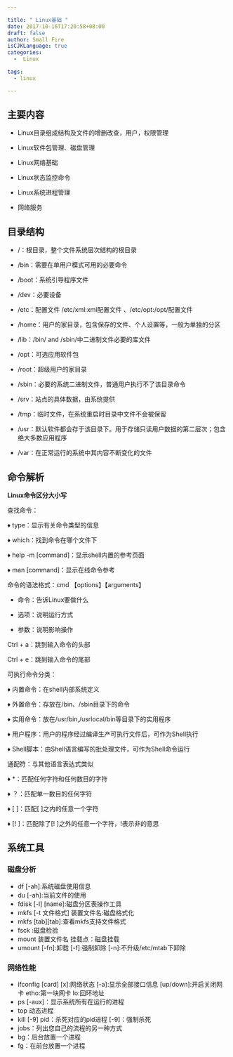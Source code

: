 ```yaml
---

title: " Linux基础 "
date: 2017-10-16T17:20:58+08:00
draft: false
author: Small Fire
isCJKLanguage: true
categories: 
  -  Linux

tags: 
  - linux

---
```


## 主要内容 ##

- Linux目录组成结构及文件的增删改查，用户，权限管理

- Linux软件包管理、磁盘管理

- Linux网络基础

- Linux状态监控命令

- Linux系统进程管理

- 网络服务

## 目录结构 ##

 -  /：根目录，整个文件系统层次结构的根目录

 -  /bin：需要在单用户模式可用的必要命令

 -  /boot：系统引导程序文件

 -  /dev：必要设备

 -  /etc：配置文件   /etc/xml:xml配置文件  、/etc/opt:/opt/配置文件

 -  /home：用户的家目录，包含保存的文件、个人设置等，一般为单独的分区

 -  /lib：/bin/ and /sbin/中二进制文件必要的库文件

 -  /opt：可选应用软件包

 -  /root：超级用户的家目录

 -  /sbin：必要的系统二进制文件，普通用户执行不了该目录命令

 -  /srv：站点的具体数据，由系统提供

 -  /tmp：临时文件，在系统重启时目录中文件不会被保留

 -  /usr：默认软件都会存于该目录下。用于存储只读用户数据的第二层次；包含绝大多数应用程序

 -  /var：在正常运行的系统中其内容不断变化的文件

## 命令解析 ##
**Linux命令区分大小写**

查找命令：

   ♦ type：显示有关命令类型的信息
   
   ♦ which：找到命令在哪个文件下

   ♦ help -m [command]：显示shell内置的参考页面   

   ♦ man [command]：显示在线命令参考

命令的语法格式：cmd 【options】【arguments】

  - 命令：告诉Linux要做什么

  - 选项：说明运行方式

  - 参数：说明影响操作

Ctrl + a：跳到输入命令的头部

Ctrl + e：跳到输入命令的尾部

可执行命令分类：

   ♦ 内置命令：在shell内部系统定义

   ♦ 外置命令：存放在/bin、/sbin目录下的命令

   ♦ 实用命令：放在/usr/bin,/usrlocal/bin等目录下的实用程序

   ♦ 用户程序：用户的程序经过编译生产可执行文件后，可作为Shell执行

   ♦ Shell脚本：由Shell语言编写的批处理文件，可作为Shell命令运行

通配符：与其他语言表达式类似

   ♦ *：匹配任何字符和任何数目的字符

   ♦ ？：匹配单一数目的任何字符

   ♦ [ ]：匹配[ ]之内的任意一个字符

   ♦ [! ]：匹配除了[! ]之外的任意一个字符，!表示非的意思

## 系统工具

### 磁盘分析 ###
  - df [-ah]:系统磁盘使用信息
  - du [-ah]:当前文件的使用
  - fdisk [-l] [name]:磁盘分区表操作工具
  - mkfs [-t 文件格式] 装置文件名:磁盘格式化 
  - mkfs [tab][tab]:查看mkfs支持文件格式
  - fsck :磁盘检验
  - mount 装置文件名 挂载点：磁盘挂载
  - umount [-fn]:卸载 [-f]:强制卸除 [-n]:不升级/etc/mtab下卸除

### 网络性能 ###  
  - ifconfig [card] [x]:网络状态 [-a]:显示全部接口信息 [up/down]:开启关闭网卡 
                                etho:第一块网卡   lo:回环地址
  - ps [-aux]：显示系统所有在运行的进程
  - top        动态进程
  - kill [-9] pid：杀死对应的pid进程  [-9]：强制杀死
  - jobs：列出您自己的流程的另一种方式
  - bg：后台放置一个进程
  - fg：在前台放置一个进程





